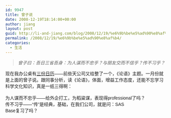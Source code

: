 ```yaml
---
id: 9947
title: 曾子说
date: 2008-12-19T18:14:00+00:00
author: jiang
layout: post
guid: http://li-and-jiang.com/blog/2008/12/19/%e6%9b%be%e5%ad%90%e8%af%b4/
permalink: /2008/12/19/%e6%9b%be%e5%ad%90%e8%af%b4/
categories:
  - 生活
---
```

<blockquote dir="ltr" style="margin-right:0px">
  <div>
    <font face="Arial"><em>曾子曰：吾日三省吾身：为人谋而不忠乎？与朋友交而不信乎？传不习乎？</em></font>
  </div>
</blockquote>

<div>
  <font face="Arial">现在我办公桌有<a href="http://panshanghu.spaces.live.com/blog/cns!48FF0CB3CA580A89!2154.entry">三份日历</a>——前些天公司又给整了一个，《论语》主题。一月份就是上面的曾子说。跟同事分析，读《论语》，体面，增益工作态度，还能不忘学习科学文化知识，真是一纸三得啊：</font>
</div>

<div>
   
</div>

<div>
  <font face="Arial">为人谋而不忠乎——给外企打工，为稻粱谋，表现得professional了吗？<br />传不习乎——“传”是经典，基础，在我们公司，就是问：SAS<br /> Base复习了吗？</font>
</div>